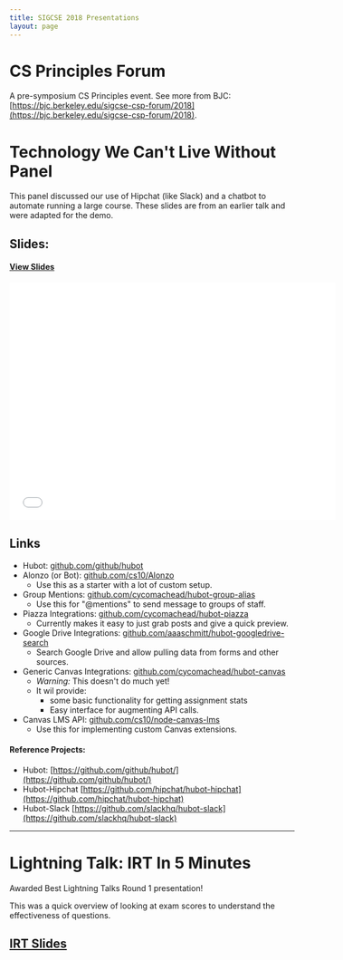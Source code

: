 ```yaml
---
title: SIGCSE 2018 Presentations
layout: page
---
```


# CS Principles Forum
A pre-symposium CS Principles event. See more from BJC: [https://bjc.berkeley.edu/sigcse-csp-forum/2018](https://bjc.berkeley.edu/sigcse-csp-forum/2018).

# Technology We Can't Live Without Panel

This panel discussed our use of Hipchat (like Slack) and a chatbot to automate running a large course. These slides are from an earlier talk and were adapted for the demo.
## Slides:

#### [View Slides][slides]

<iframe
	src="//slides.com/michaelball/chat-edu-sigcse/embed"
	width="576" height="420" scrolling="no" frameborder="0"
	webkitallowfullscreen mozallowfullscreen allowfullscreen>
</iframe>

## Links
* Hubot: [github.com/github/hubot](https://github.com/github/hubot)
* Alonzo (or Bot): [github.com/cs10/Alonzo](https://github.com/cs10/Alonzo)
	* Use this as a starter with a lot of custom setup.
* Group Mentions: [github.com/cycomachead/hubot-group-alias](https://github.com/cycomachead/hubot-group-alias)
	* Use this for "@mentions" to send message to groups of staff.
* Piazza Integrations: [github.com/cycomachead/hubot-piazza](https://github.com/cycomachead/hubot-piazza)
	* Currently makes it easy to just grab posts and give a quick preview.
* Google Drive Integrations: [github.com/aaaschmitt/hubot-googledrive-search](https://github.com/aaaschmitt/hubot-googledrive-search)
	* Search Google Drive and allow pulling data from forms and other sources.
* Generic Canvas Integrations: [github.com/cycomachead/hubot-canvas](https://github.com/cycomachead/hubot-canvas)
	* _Warning:_ This doesn't do much yet!
	* It wil provide:
		* some basic functionality for getting assignment stats
		* Easy interface for augmenting API calls.
* Canvas LMS API: [github.com/cs10/node-canvas-lms](https://github.com/cs10/node-canvas-lms)
	* Use this for implementing custom Canvas extensions.

#### Reference Projects:
* Hubot: [https://github.com/github/hubot/](https://github.com/github/hubot/)
* Hubot-Hipchat [https://github.com/hipchat/hubot-hipchat](https://github.com/hipchat/hubot-hipchat)
* Hubot-Slack [https://github.com/slackhq/hubot-slack](https://github.com/slackhq/hubot-slack)

[slides]: https://slides.com/michaelball/chat-edu-sigcse

---

# Lightning Talk: IRT In 5 Minutes
Awarded Best Lightning Talks Round 1 presentation!

This was a quick overview of looking at exam scores to understand the effectiveness of questions.
## [IRT Slides][lightning-slides]

[lightning-slides]: http://bjc.link/sigcse-irt-lightning
